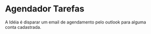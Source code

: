 # Agendador Tarefas

A Idéia é disparar um email de agendamento pelo outlook para alguma conta cadastrada. 
